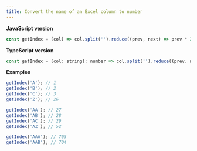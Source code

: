 ```yaml
---
title: Convert the name of an Excel column to number
---
```


**JavaScript version**

```js
const getIndex = (col) => col.split('').reduce((prev, next) => prev * 26 + parseInt(next, 36) - 9, 0);
```

**TypeScript version**

```js
const getIndex = (col: string): number => col.split('').reduce((prev, next) => prev * 26 + parseInt(next, 36) - 9, 0);
```

**Examples**

```js
getIndex('A'); // 1
getIndex('B'); // 2
getIndex('C'); // 3
getIndex('Z'); // 26

getIndex('AA'); // 27
getIndex('AB'); // 28
getIndex('AC'); // 29
getIndex('AZ'); // 52

getIndex('AAA'); // 703
getIndex('AAB'); // 704
```
